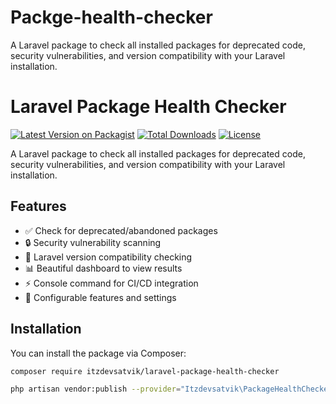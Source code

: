 # Packge-health-checker
A Laravel package to check all installed packages for deprecated code, security vulnerabilities, and version compatibility with your Laravel installation.
# Laravel Package Health Checker

[![Latest Version on Packagist](https://img.shields.io/packagist/v/itzdevsatvik/laravel-package-health-checker.svg?style=flat-square)](https://packagist.org/packages/itzdevsatvik/laravel-package-health-checker)
[![Total Downloads](https://img.shields.io/packagist/dt/itzdevsatvik/laravel-package-health-checker.svg?style=flat-square)](https://packagist.org/packages/itzdevsatvik/laravel-package-health-checker)
[![License](https://img.shields.io/packagist/l/itzdevsatvik/laravel-package-health-checker.svg?style=flat-square)](https://packagist.org/packages/itzdevsatvik/laravel-package-health-checker)

A Laravel package to check all installed packages for deprecated code, security vulnerabilities, and version compatibility with your Laravel installation.

## Features

- ✅ Check for deprecated/abandoned packages
- 🔒 Security vulnerability scanning
- 🔄 Laravel version compatibility checking
- 📊 Beautiful dashboard to view results
- ⚡ Console command for CI/CD integration
- 🔧 Configurable features and settings

## Installation

You can install the package via Composer:

```bash
composer require itzdevsatvik/laravel-package-health-checker

php artisan vendor:publish --provider="Itzdevsatvik\PackageHealthChecker\Providers\PackageHealthCheckerServiceProvider" --tag=packagehealthchecker-config
